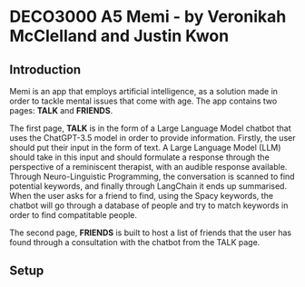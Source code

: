 # DECO3000 A5 Memi - by Veronikah McClelland and Justin Kwon

## Introduction
Memi is an app that employs artificial intelligence, as a solution made in order to tackle mental issues that come with age. The app contains two pages: **TALK** and **FRIENDS**. 

The first page, **TALK** is in the form of a Large Language Model chatbot that uses the ChatGPT-3.5 model in order to provide information. Firstly, the user should put their input in the form of text. A Large Language Model (LLM) should take in this input and should formulate a response through the perspective of a reminiscent therapist, with an audible response available. Through Neuro-Linguistic Programming, the conversation is scanned to find potential keywords, and finally through LangChain it ends up summarised. When the user asks for a friend to find, using the Spacy keywords, the chatbot will go through a database of people and try to match keywords in order to find compatitable people.

The second page, **FRIENDS** is built to host a list of friends that the user has found through a consultation with the chatbot from the TALK page.

## Setup

